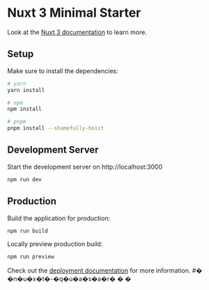 # Nuxt 3 Minimal Starter

Look at the [Nuxt 3 documentation](https://nuxt.com/docs/getting-started/introduction) to learn more.

## Setup

Make sure to install the dependencies:

```bash
# yarn
yarn install

# npm
npm install

# pnpm
pnpm install --shamefully-hoist
```

## Development Server

Start the development server on http://localhost:3000


```bash
npm run dev
```

## Production

Build the application for production:

```bash
npm run build
```

Locally preview production build:

```bash
npm run preview
```


Check out the [deployment documentation](https://nuxt.com/docs/getting-started/deployment) for more information.
#� �n�u�x�t�-�q�u�a�s�a�r�
�
�

